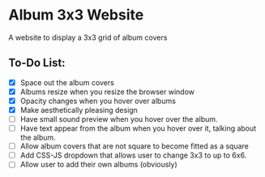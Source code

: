 # Album 3x3 Website
A website to display a 3x3 grid of album covers


## To-Do List:

- [x] Space out the album covers
- [x] Albums resize when you resize the browser window
- [x] Opacity changes when you hover over albums
- [x] Make aesthetically pleasing design
- [ ] Have small sound preview when you hover over the album.
- [ ] Have text appear from the album when you hover over it, talking about the album.
- [ ] Allow album covers that are not square to become fitted as a square
- [ ] Add CSS-JS dropdown that allows user to change 3x3 to up to 6x6.
- [ ] Allow user to add their own albums (obviously)
